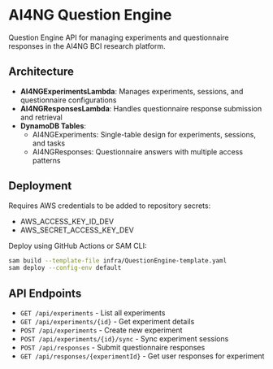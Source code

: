 # AI4NG Question Engine

Question Engine API for managing experiments and questionnaire responses in the AI4NG BCI research platform.

## Architecture

- **AI4NGExperimentsLambda**: Manages experiments, sessions, and questionnaire configurations
- **AI4NGResponsesLambda**: Handles questionnaire response submission and retrieval
- **DynamoDB Tables**: 
  - AI4NGExperiments: Single-table design for experiments, sessions, and tasks
  - AI4NGResponses: Questionnaire answers with multiple access patterns

## Deployment

Requires AWS credentials to be added to repository secrets:
- AWS_ACCESS_KEY_ID_DEV
- AWS_SECRET_ACCESS_KEY_DEV

Deploy using GitHub Actions or SAM CLI:
```bash
sam build --template-file infra/QuestionEngine-template.yaml
sam deploy --config-env default
```

## API Endpoints

- `GET /api/experiments` - List all experiments
- `GET /api/experiments/{id}` - Get experiment details
- `POST /api/experiments` - Create new experiment
- `POST /api/experiments/{id}/sync` - Sync experiment sessions
- `POST /api/responses` - Submit questionnaire responses
- `GET /api/responses/{experimentId}` - Get user responses for experiment
